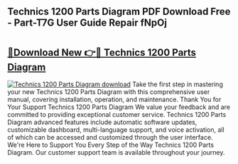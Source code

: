 ## Technics 1200 Parts Diagram PDF Download Free - Part-T7G User Guide Repair fNpOj

# <h2><a href="http://dfjjfov.blite.top/?on=Technics+1200+Parts+Diagram">🔗Download New 👉🔴 Technics 1200 Parts Diagram</a></h2>

[![Technics 1200 Parts Diagram download](https://i.imgur.com/lujVjoI.png)](http://dfjjfov.blite.top/?on=Technics+1200+Parts+Diagram)
Take the first step in mastering your new Technics 1200 Parts Diagram with this comprehensive user manual, covering installation, operation, and maintenance. Thank You for Your Support Technics 1200 Parts Diagram We value your feedback and are committed to providing exceptional customer service. Technics 1200 Parts Diagram advanced features include automatic software updates, customizable dashboard, multi-language support, and voice activation, all of which can be accessed and customized through the user interface. We're Here to Support You Every Step of the Way Technics 1200 Parts Diagram. Our customer support team is available throughout your journey.
